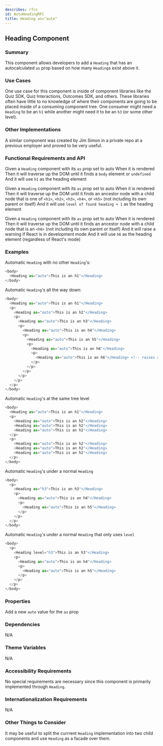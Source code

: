 ```yaml
---
describes: rfcs
id: AutoHeadingRFC
title: Heading as="auto"
---
```



## Heading Component

### Summary
This component allows developers to add a `Heading` that has an autocalculated  `as` prop based on how many `Heading`s exist above it.


### Use Cases
One use case for this component is inside of component libraries like the Quiz SDK, Quiz Interactions, Outcomes SDK, and others.  These libraries often have little to no knowledge of where their components are going to be placed inside of a consuming component tree.  One consumer might need a `Heading` to be an `h1` while another might need it to be an `h3` (or some other level).


### Other Implementations
A similar component was created by Jim Simon in a private repo at a previous employer and proved to be very useful.


### Functional Requirements and API
Given a `Heading` component with its `as` prop set to auto
When it is rendered
Then it will traverse up the DOM until it finds a `body` element or `undefined`
And it will use `h1` as the heading element

Given a `Heading` component with its `as` prop set to auto
When it is rendered
Then it will traverse up the DOM until it finds an ancestor node with a child node that is one of `<h1>`, `<h2>`, `<h3>`, `<h4>`, or `<h5>` (not including its own parent or itself)
And it will use `level of found heading + 1` as the heading element

Given a `Heading` component with its `as` prop set to auto
When it is rendered
Then it will traverse up the DOM until it finds an ancestor node with a child node that is an `<h6>` (not including its own parent or itself)
And it will raise a warning if React is in development mode
And it will use `h6` as the heading element (regardless of React's mode)

### Examples
Automatic `Heading` with no other `Heading`'s:
```javascript
<body>
  <Heading as="auto">This is an h1"</Heading>
</body>
```

Automatic `Heading`'s all the way down:
```javascript
<body>
  <Heading as="auto">This is an h1"</Heading>
  <p>
    <Heading as="auto">This is an h2"</Heading>
    <p>
      <Heading as="auto">This is an h3"</Heading>
      <p>
        <Heading as="auto">This is an h4"</Heading>
        <p>
          <Heading as="auto">This is an h5"</Heading>
          <p>
            <Heading as="auto">This is an h6"</Heading>
            <p>
              <Heading as="auto">This is an h6"</Heading> <!-- raises a warning in dev mode -->
            </p>
          </p>
        </p>
      </p>
    </p>
  </p>
</body>
```

Automatic `Heading`'s at the same tree level
```javascript
<body>
  <Heading as="auto">This is an h1"</Heading>
  <p>
    <Heading as="auto">This is an h2"</Heading>
    <Heading as="auto">This is an h2"</Heading>
    <Heading as="auto">This is an h2"</Heading>
  </p>
  <p>
    <Heading as="auto">This is an h2"</Heading>
    <Heading as="auto">This is an h2"</Heading>
    <Heading as="auto">This is an h2"</Heading>
  </p>
</body>
```

Automatic `Heading`'s under a normal `Heading`
```javascript
<body>
  <p>
    <Heading as="h3">This is an h3"</Heading>
    <p>
      <Heading as="auto">This is an h4"</Heading>
      <p>
        <Heading as="auto">This is an h5"</Heading>
      </p>
    </p>
  </p>
</body>
```


Automatic `Heading`'s under a normal `Heading` that only uses `level`
```javascript
<body>
  <p>
    <Heading level="h3">This is an h3"</Heading>
    <p>
      <Heading as="auto">This is an h4"</Heading>
      <p>
        <Heading as="auto">This is an h5"</Heading>
      </p>
    </p>
  </p>
</body>
```

### Properties
Add a new `auto` value for the `as` prop


### Dependencies
N/A


### Theme Variables
N/A


### Accessibility Requirements
No special requirements are necessary since this component is primarily implemented through `Heading`.


### Internationalization Requirements
N/A


### Other Things to Consider
It may be useful to split the currrent `Heading` implementation into two child components and use `Heading` as a facade over them.
